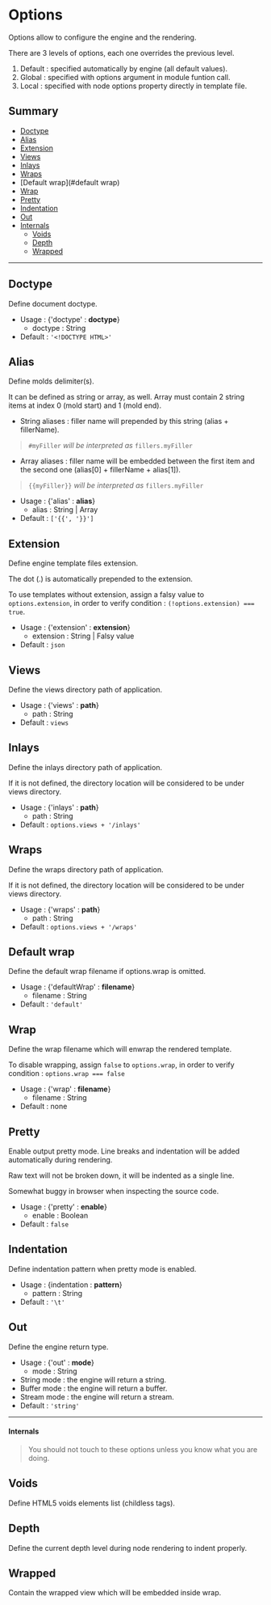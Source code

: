 Options
=======

Options allow to configure the engine and the rendering.

There are 3 levels of options, each one overrides the previous level.

1. Default : specified automatically by engine (all default values).
2. Global : specified with options argument in module funtion call.
3. Local : specified with node options property directly in template file.

Summary
-------

* [Doctype](#doctype)
* [Alias](#alias)
* [Extension](#extension)
* [Views](#views)
* [Inlays](#inlays)
* [Wraps](#wraps)
* [Default wrap](#default wrap)
* [Wrap](#wrap)
* [Pretty](#pretty)
* [Indentation](#indentation)
* [Out](#out)
* [Internals](#internals)
	* [Voids](#voids)
	* [Depth](#depth)
	* [Wrapped](#wrapped)

* * *

Doctype
-------

Define document doctype.

* Usage : {'doctype' : __doctype__}
	* doctype : String
* Default : `'<!DOCTYPE HTML>'`

Alias
-----

Define molds delimiter(s).

It can be defined as string or array, as well.
Array must contain 2 string items at index 0 (mold start) and 1 (mold end).

* String aliases :
filler name will prepended by this string
(alias + fillerName).

> `#myFiller` *will be interpreted as* `fillers.myFiller`

* Array aliases :
filler name will be embedded between the first item and the second one
(alias[0] + fillerName + alias[1]).

> `{{myFiller}}` *will be interpreted as* `fillers.myFiller`

* Usage : {'alias' : __alias__}
	* alias : String | Array
* Default : `['{{', '}}']`

Extension
---------

Define engine template files extension.

The dot (.) is automatically prepended to the extension.

To use templates without extension,
assign a falsy value to `options.extension`,
in order to verify condition : `(!options.extension) === true`.

* Usage : {'extension' : __extension__}
	* extension : String | Falsy value
* Default : `json`

Views
-----

Define the views directory path of application.

* Usage : {'views' : __path__}
	* path : String
* Default : `views`

Inlays
------

Define the inlays directory path of application.

If it is not defined, the directory location
will be considered to be under views directory.

* Usage : {'inlays' : __path__}
	* path : String
* Default : `options.views + '/inlays'`

Wraps
-----

Define the wraps directory path of application.

If it is not defined, the directory location
will be considered to be under views directory.

* Usage : {'wraps' : __path__}
	* path : String
* Default : `options.views + '/wraps'`

Default wrap
------------

Define the default wrap filename if options.wrap is omitted.

* Usage : {'defaultWrap' : __filename__}
	* filename : String
* Default : `'default'`

Wrap
----

Define the wrap filename which will enwrap the rendered template.

To disable wrapping, assign `false` to `options.wrap`,
in order to verify condition : `options.wrap === false`

* Usage : {'wrap' : __filename__}
	* filename : String
* Default : none

Pretty
------

Enable output pretty mode. Line breaks and indentation
will be added automatically during rendering.

Raw text will not be broken down, it will be indented as a single line.

Somewhat buggy in browser when inspecting the source code.

* Usage : {'pretty' : __enable__}
	* enable : Boolean
* Default : `false`

Indentation
-----------

Define indentation pattern when pretty mode is enabled.

* Usage : {indentation : __pattern__}
	* pattern : String
* Default : `'\t'`

Out
---

Define the engine return type.

* Usage : {'out' : __mode__}
	* mode : String
* String mode : the engine will return a string.
* Buffer mode : the engine will return a buffer.
* Stream mode : the engine will return a stream.
* Default : `'string'`

* * *

#### Internals

> You should not touch to these options unless you know what you are doing.

Voids
-----

Define HTML5 voids elements list (childless tags).

Depth
-----

Define the current depth level during node rendering to indent properly.

Wrapped
-------

Contain the wrapped view which will be embedded inside wrap.
